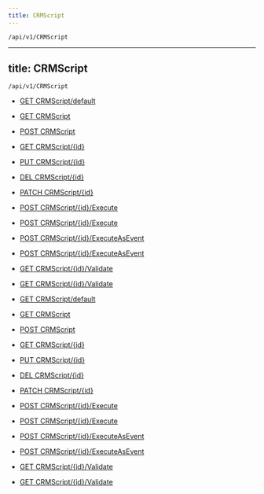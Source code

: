 ```yaml
---
title: CRMScript
---
```


```http
/api/v1/CRMScript
```

---

title: CRMScript
---

```http
/api/v1/CRMScript
```

* [GET CRMScript/default](v1CRMScriptEntity_DefaultCRMScriptEntity.md)

* [GET CRMScript](v1CRMScriptEntity_GetAll.md)

* [POST CRMScript](v1CRMScriptEntity_PostCRMScriptEntity.md)

* [GET CRMScript/{id}](v1CRMScriptEntity_GetCRMScriptEntity.md)

* [PUT CRMScript/{id}](v1CRMScriptEntity_PutCRMScriptEntity.md)

* [DEL CRMScript/{id}](v1CRMScriptEntity_DeleteCRMScriptEntity.md)

* [PATCH CRMScript/{id}](v1CRMScriptEntity_PatchCRMScriptEntity.md)

* [POST CRMScript/{id}/Execute](v1CRMScriptEntity_ExecuteScript.md)

* [POST CRMScript/{id}/Execute](v1CRMScriptEntity_ExecuteScriptByUniqueId.md)

* [POST CRMScript/{id}/ExecuteAsEvent](v1CRMScriptEntity_ExecuteScriptAsEvent.md)

* [POST CRMScript/{id}/ExecuteAsEvent](v1CRMScriptEntity_ExecuteScriptAsEventByUniqueId.md)

* [GET CRMScript/{id}/Validate](v1CRMScriptEntity_ValidateScript.md)

* [GET CRMScript/{id}/Validate](v1CRMScriptEntity_ValidateScriptByUniqueId.md)

* [GET CRMScript/default](v1CRMScriptEntity_DefaultCRMScriptEntity.md)

* [GET CRMScript](v1CRMScriptEntity_GetAll.md)

* [POST CRMScript](v1CRMScriptEntity_PostCRMScriptEntity.md)

* [GET CRMScript/{id}](v1CRMScriptEntity_GetCRMScriptEntity.md)

* [PUT CRMScript/{id}](v1CRMScriptEntity_PutCRMScriptEntity.md)

* [DEL CRMScript/{id}](v1CRMScriptEntity_DeleteCRMScriptEntity.md)

* [PATCH CRMScript/{id}](v1CRMScriptEntity_PatchCRMScriptEntity.md)

* [POST CRMScript/{id}/Execute](v1CRMScriptEntity_ExecuteScript.md)

* [POST CRMScript/{id}/Execute](v1CRMScriptEntity_ExecuteScriptByUniqueId.md)

* [POST CRMScript/{id}/ExecuteAsEvent](v1CRMScriptEntity_ExecuteScriptAsEvent.md)

* [POST CRMScript/{id}/ExecuteAsEvent](v1CRMScriptEntity_ExecuteScriptAsEventByUniqueId.md)

* [GET CRMScript/{id}/Validate](v1CRMScriptEntity_ValidateScript.md)

* [GET CRMScript/{id}/Validate](v1CRMScriptEntity_ValidateScriptByUniqueId.md)
